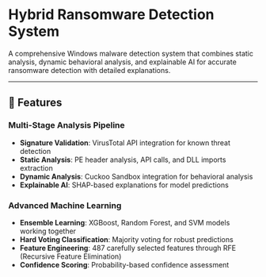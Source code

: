 # Hybrid Ransomware Detection System

A comprehensive Windows malware detection system that combines static analysis, dynamic behavioral analysis, and explainable AI for accurate ransomware detection with detailed explanations.

---

## 🚀 Features

### Multi-Stage Analysis Pipeline
- **Signature Validation**: VirusTotal API integration for known threat detection
- **Static Analysis**: PE header analysis, API calls, and DLL imports extraction
- **Dynamic Analysis**: Cuckoo Sandbox integration for behavioral analysis
- **Explainable AI**: SHAP-based explanations for model predictions

### Advanced Machine Learning
- **Ensemble Learning**: XGBoost, Random Forest, and SVM models working together
- **Hard Voting Classification**: Majority voting for robust predictions
- **Feature Engineering**: 487 carefully selected features through RFE (Recursive Feature Elimination)
- **Confidence Scoring**: Probability-based confidence assessment
